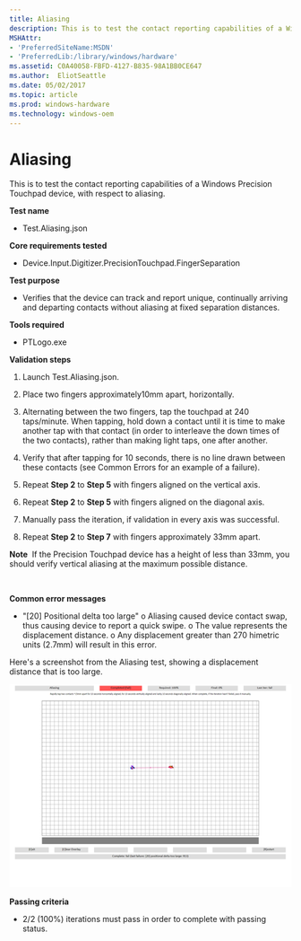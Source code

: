 ```yaml
---
title: Aliasing
description: This is to test the contact reporting capabilities of a Windows Precision Touchpad device, with respect to aliasing.
MSHAttr:
- 'PreferredSiteName:MSDN'
- 'PreferredLib:/library/windows/hardware'
ms.assetid: C0A40058-FBFD-4127-B835-98A1BB0CE647
ms.author:  EliotSeattle
ms.date: 05/02/2017
ms.topic: article
ms.prod: windows-hardware
ms.technology: windows-oem
---
```


# Aliasing


This is to test the contact reporting capabilities of a Windows Precision Touchpad device, with respect to aliasing.

**Test name**

-   Test.Aliasing.json

**Core requirements tested**

-   Device.Input.Digitizer.PrecisionTouchpad.FingerSeparation

**Test purpose**

-   Verifies that the device can track and report unique, continually arriving and departing contacts without aliasing at fixed separation distances.

**Tools required**

-   PTLogo.exe

**Validation steps**

1. Launch Test.Aliasing.json.

2. Place two fingers approximately10mm apart, horizontally.

3. Alternating between the two fingers, tap the touchpad at 240 taps/minute. When tapping, hold down a contact until it is time to make another tap with that contact (in order to interleave the down times of the two contacts), rather than making light taps, one after another.

4. Verify that after tapping for 10 seconds, there is no line drawn between these contacts (see Common Errors for an example of a failure).

5. Repeat **Step 2** to **Step 5** with fingers aligned on the vertical axis.

6. Repeat **Step 2** to **Step 5** with fingers aligned on the diagonal axis.

7. Manually pass the iteration, if validation in every axis was successful.

8. Repeat **Step 2** to **Step 7** with fingers approximately 33mm apart.

**Note**  If the Precision Touchpad device has a height of less than 33mm, you should verify vertical aliasing at the maximum possible distance.

 

**Common error messages**

-   "\[20\] Positional delta too large"
    o Aliasing caused device contact swap, thus causing device to report a quick swipe.
    o The value represents the displacement distance.
    o Any displacement greater than 270 himetric units (2.7mm) will result in this error.

Here's a screenshot from the Aliasing test, showing a displacement distance that is too large.

![screenshot from the aliasing test for a windows precision touchpad device, showing a displacement distance that is too large.](../images/precision-test-alias.png)

**Passing criteria**

-   2/2 (100%) iterations must pass in order to complete with passing status.

 

 







